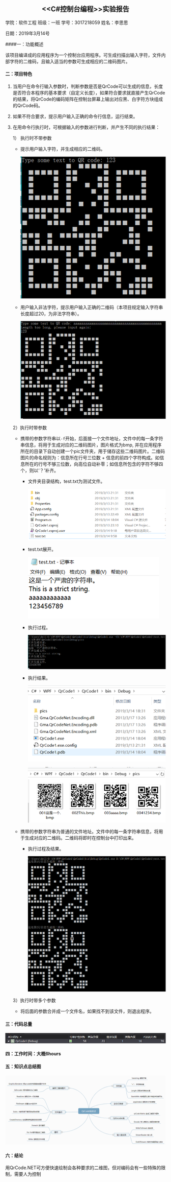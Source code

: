 ## <center>\<\<C#控制台编程\>\>实验报告</center>



学院：软件工程		班级：一班		学号：3017218059		姓名：李思思

日期：2019年3月14号

####一：功能概述

该项目编译成的应用程序为一个控制台应用程序。可生成扫描出输入字符，文件内部字符的二维码，且输入适当的参数可生成相应的二维码图片。

#### 二：项目特色

1. 当用户在命令行输入参数时，判断参数是否是QrCode可以生成的信息，长度是否符合本程序的基本要求（自定义长度），如果符合要求就直接产生QrCode的结果，将QrCode的编码矩阵在控制台屏幕上输出对应黑、白字符方块组成的QrCode码。

2. 如果不符合要求，提示用户输入正确的命令行信息，运行结束。

3. 在用命令行执行时，可根据输入的参数进行判断，并产生不同的执行结果：

   1） 执行时不带参数

   * 提示用户输入字符，并生成相应的二维码。

     ![noparas](pic/noparas.png)

   * 用户输入非法字符，提示用户输入正确的二维码（本项目规定输入字符串长度超过20，为非法字符串）。

     ![illegal](pic/illegal.png)

   2）执行时带参数

   * 携带的参数字符串以`-f`开始，后面接一个文件地址，文件中的每一条字符串信息，将用于生成对应的二维码图片，图片格式为bmp, 并在应用程序所在的目录下自动创建一个pic文件夹，用于储存这些二维码图片。二维码图片的命名规则为：信息所在行号三位数 + 信息的前四个字符构成。如信息所在的行号不够三位数，向高位自动补零；如信息所包含的字符不够四个，则以‘？’补齐。

     * 文件夹目录结构，test.txt为测试文件。

       ![dirlist](pic/dirlist.png)

     * test.txt展开。

       ![test](pic/test.png)

     * 执行过程。

       ![execute](pic/execute.png)

     * 执行结果。

       ![dirposition](pic/dirposition.png)

       ![dircontent](pic/dircontent.png)

   * 携带的参数字符串为普通的文件地址。文件中的每一条字符串信息，将用于生成对应的二维码。二维码将即时在控制台中打印出来。

     - 执行过程及结果。

       ![no-f](pic/no-f.png)

   3）执行时带多个参数

   * 将后面的参数合并成一个文件名，如果找不到该文件，则退出程序。

#### 三：代码总量

![code](pic/code.png)

#### 四：工作时间：大概6hours

#### 五：知识点总结图

![知识图](pic/知识图.png)

#### 六：结论

用QrCode.NET可方便快速绘制会各种要求的二维图，但对编码会有一些特殊的限制，需要人为控制



